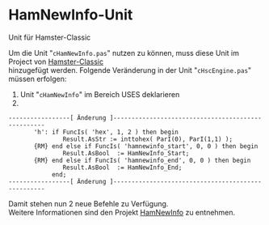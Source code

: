 # HamNewInfo-Unit
Unit für Hamster-Classic  

Um die Unit "<code>cHamNewInfo.pas</code>" nutzen zu können, muss diese Unit im Project
von [Hamster-Classic](https://de.wikipedia.org/wiki/Hamster_(Software))  
hinzugefügt werden. Folgende Veränderung in der Unit "<code>cHscEngine.pas</code>" müssen erfolgen: 

1. Unit "<code>cHamNewInfo</code>" im Bereich USES deklarieren
2. 
```batch
-----------------[ Änderung ]---------------------------------------------------
       'h': if FuncIs( 'hex', 1, 2 ) then begin
               Result.AsStr := inttohex( ParI(0), ParI(1,1) );
       {RM} end else if FuncIs( 'hamnewinfo_start', 0, 0 ) then begin
               Result.AsBool  := HamNewInfo_Start;
       {RM} end else if FuncIs( 'hamnewinfo_end', 0, 0 ) then begin
               Result.AsBool  := HamNewInfo_End;
            end;
-----------------[ Änderung ]---------------------------------------------------
```
Damit stehen nun 2 neue Befehle zu Verfügung.  
Weitere Informationen sind den Projekt [HamNewInfo](https://github.com/HackIT0/HamNewInfo) zu entnehmen.
